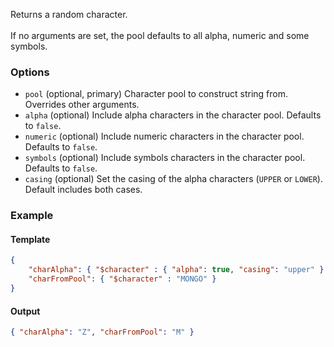 Returns a random character.\
\
If no arguments are set, the pool defaults to all alpha, numeric and some symbols.

### Options

- `pool` (optional, primary) Character pool to construct string from. Overrides other arguments.
- `alpha` (optional) Include alpha characters in the character pool. Defaults to `false`.
- `numeric` (optional) Include numeric characters in the character pool. Defaults to `false`.
- `symbols` (optional) Include symbols characters in the character pool. Defaults to `false`.
- `casing` (optional) Set the casing of the alpha characters (`UPPER` or `LOWER`). Default includes both cases.

### Example

#### Template
```json
{
    "charAlpha": { "$character" : { "alpha": true, "casing": "upper" } },
    "charFromPool": { "$character" : "MONGO" }
}
```
#### Output
```json
{ "charAlpha": "Z", "charFromPool": "M" }
```